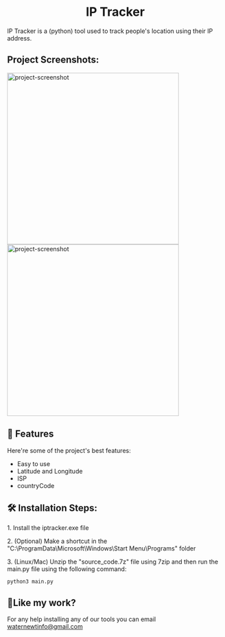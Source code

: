 <h1 align="center" id="title">IP Tracker</h1>

<p id="description">IP Tracker is a (python) tool used to track people's location using their IP address.</p>

<h2>Project Screenshots:</h2>

<img src="https://i.imgur.com/ZW5gbWt.png" alt="project-screenshot" width="400" height="400/">

<img src="https://i.imgur.com/tCG1a85.png" alt="project-screenshot" width="400" height="400/">

  
  
<h2>🧐 Features</h2>

Here're some of the project's best features:

*   Easy to use
*   Latitude and Longitude
*   ISP
*   countryCode

<h2>🛠️ Installation Steps:</h2>

<p>1. Install the iptracker.exe file</p>

<p>2. (Optional) Make a shortcut in the "C:\ProgramData\Microsoft\Windows\Start Menu\Programs" folder</p>

<p>3. (Linux/Mac) Unzip the "source_code.7z" file using 7zip and then run the main.py file using the following command:</p>

```
python3 main.py
```

<h2>💖Like my work?</h2>

For any help installing any of our tools you can email waternewtinfo@gmail.com
